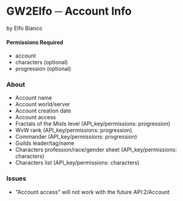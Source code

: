 # GW2Elfo ─ Account Info
by Elfo Bianco

#### Permissions Required
* account
* characters (optional)
* progression (optional)

### About
* Account name
* Account world/server
* Account creation date
* Account access
* Fractals of the Mists level (API_key/permissions: progression)
* WvW rank (API_key/permissions: progression)
* Commander (API_key/permissions: progression)
* Guilds leader/tag/name
* Characters profession/race/gender sheet (API_key/permissions: characters)
* Characters list (API_key/permissions: characters)

### Issues
* "Account access" will not work with the future API:2/Account

